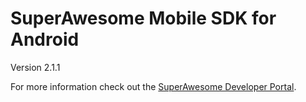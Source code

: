 SuperAwesome Mobile SDK for Android
===================================

Version 2.1.1

For more information check out the [SuperAwesome Developer Portal](http://developers.superawesome.tv/docs/androidsdk).
